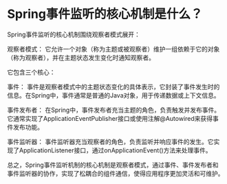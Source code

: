 # Spring事件监听的核心机制是什么？

Spring事件监听的核心机制围绕观察者模式展开：

观察者模式： 它允许一个对象（称为主题或被观察者）维护一组依赖于它的对象（称为观察者），并在主题状态发生变化时通知观察者。

它包含三个核心：

事件： 事件是观察者模式中的主题状态变化的具体表示，它封装了事件发生时的信息。在Spring中，事件通常是普通的Java对象，用于传递数据或上下文信息。

事件发布者： 在Spring中，事件发布者充当主题的角色，负责触发并发布事件。它通常实现了ApplicationEventPublisher接口或使用注解@Autowired来获得事件发布功能。

事件监听器： 事件监听器充当观察者的角色，负责监听并响应事件的发生。它实现了ApplicationListener接口，通过onApplicationEvent()方法来处理事件。

总之，Spring事件监听机制的核心机制是观察者模式，通过事件、事件发布者和事件监听器的协作，实现了松耦合的组件通信，使得应用程序更加灵活和可维护。
